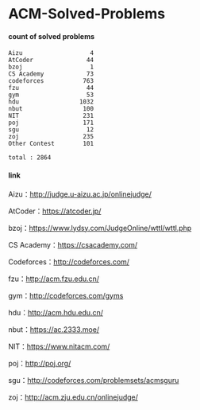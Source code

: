 # ACM-Solved-Problems

#### count of solved problems
	Aizu                   4
	AtCoder               44
	bzoj                   1
	CS Academy            73
	codeforces           763
	fzu                   44
	gym                   53
	hdu                 1032
	nbut                 100
	NIT                  231
	poj                  171
	sgu                   12
	zoj                  235
	Other Contest        101

`total : 2864`


#### link

Aizu：http://judge.u-aizu.ac.jp/onlinejudge/

AtCoder：https://atcoder.jp/

bzoj：https://www.lydsy.com/JudgeOnline/wttl/wttl.php

CS Academy：https://csacademy.com/

Codeforces：http://codeforces.com/

fzu：http://acm.fzu.edu.cn/

gym：http://codeforces.com/gyms

hdu：http://acm.hdu.edu.cn/

nbut：https://ac.2333.moe/

NIT：https://www.nitacm.com/

poj：http://poj.org/

sgu：http://codeforces.com/problemsets/acmsguru

zoj：http://acm.zju.edu.cn/onlinejudge/
